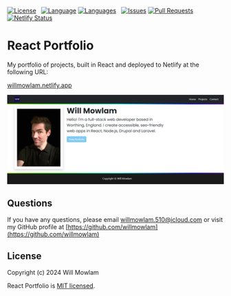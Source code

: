 [![License](https://img.shields.io/github/license/willmowlam/nebulus-react-portfolio?style=flat-square)](https://github.com/willmowlam/nebulus-react-portfolio/blob/main/LICENSE) &nbsp;
[![Language](https://img.shields.io/github/languages/top/willmowlam/nebulus-react-portfolio?style=flat-square)](https://github.com/willmowlam/nebulus-react-portfolio) [![Languages](https://img.shields.io/github/languages/count/willmowlam/nebulus-react-portfolio?style=flat-square)](https://github.com/willmowlam/nebulus-react-portfolio) &nbsp;
[![Issues](https://img.shields.io/github/issues/willmowlam/nebulus-react-portfolio.svg?style=flat-square)](https://github.com/willmowlam/nebulus-react-portfolio/issues) [![Pull Requests](https://img.shields.io/github/issues-pr/willmowlam/nebulus-react-portfolio.svg?style=flat-square)](https://github.com/willmowlam/nebulus-react-portfolio/pulls) &nbsp;
[![Netlify Status](https://api.netlify.com/api/v1/badges/d38b672a-8105-45a4-9b25-30d340472bf5/deploy-status)](https://app.netlify.com/sites/willmowlam/deploys)

# React Portfolio

My portfolio of projects, built in React and deployed to Netlify at the following URL:

[willmowlam.netlify.app](https://willmowlam.netlify.app/)

![Screenshot](./public/assets/images/screenshots/nebulus-react-portfolio.png)

## Questions

If you have any questions, please email [willmowlam.510@icloud.com](mailto:willmowlam.510@icloud.com) or visit my GitHub profile at [https://github.com/willmowlam](https://github.com/willmowlam)

## License

Copyright (c) 2024 Will Mowlam

React Portfolio is [MIT licensed](./LICENSE).
